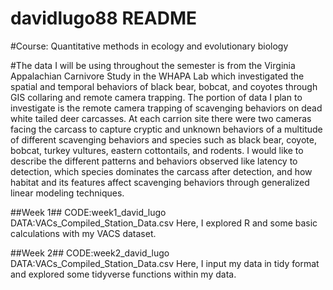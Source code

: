 # davidlugo88 README

#Course: Quantitative methods in ecology and evolutionary biology

#The data I will be using throughout the semester is from the Virginia Appalachian Carnivore Study in the WHAPA Lab which investigated the spatial and temporal behaviors of black bear, bobcat, and coyotes through GIS collaring and remote camera trapping. The portion of data I plan to investigate is the remote camera trapping of scavenging behaviors on dead white tailed deer carcasses. At each carrion site there were two cameras facing the carcass to capture cryptic and unknown behaviors of a multitude of different scavenging behaviors and species such as black bear, coyote, bobcat, turkey vultures, eastern cottontails, and rodents. I would like to describe the different patterns and behaviors observed like latency to detection, which species dominates the carcass after detection, and how habitat and its features affect scavenging behaviors through generalized linear modeling techniques. 

##Week 1##
CODE:week1_david_lugo 
DATA:VACs_Compiled_Station_Data.csv
Here, I explored R and some basic calculations with my VACS dataset.  

##Week 2##
CODE:week2_david_lugo
DATA:VACs_Compiled_Station_Data.csv
Here, I input my data in tidy format and explored some tidyverse functions within my data. 
